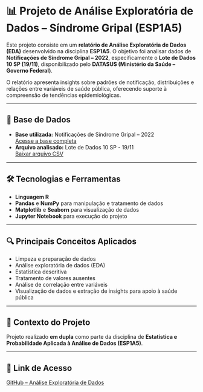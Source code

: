  # 📊 Projeto de Análise Exploratória de Dados – Síndrome Gripal (ESP1A5)

Este projeto consiste em um **relatório de Análise Exploratória de Dados (EDA)** desenvolvido na disciplina **ESP1A5**. O objetivo foi analisar dados de **Notificações de Síndrome Gripal – 2022**, especificamente o **Lote de Dados 10 SP (19/11)**, disponibilizado pelo **DATASUS (Ministério da Saúde – Governo Federal)**.

O relatório apresenta insights sobre padrões de notificação, distribuições e relações entre variáveis de saúde pública, oferecendo suporte à compreensão de tendências epidemiológicas.

---

## 📂 Base de Dados
- **Base utilizada:** Notificações de Síndrome Gripal – 2022  
  [Acesse a base completa](https://opendatasus.saude.gov.br/dataset/notificacoes-de-sindrome-gripal-leve-2022)
- **Arquivo analisado:** Lote de Dados 10 SP - 19/11  
  [Baixar arquivo CSV](https://s3.sa-east-1.amazonaws.com/ckan.saude.gov.br/SGL/2022/uf=SP/lote=10/part-00000-cf98759e-05e9-44fe-9450-8eba122f0160.c000.csv)

---

## 🛠 Tecnologias e Ferramentas
- **Linguagem R**  
- **Pandas** e **NumPy** para manipulação e tratamento de dados  
- **Matplotlib** e **Seaborn** para visualização de dados  
- **Jupyter Notebook** para execução do projeto

---

## 🔍 Principais Conceitos Aplicados
- Limpeza e preparação de dados  
- Análise exploratória de dados (EDA)  
- Estatística descritiva  
- Tratamento de valores ausentes  
- Análise de correlação entre variáveis  
- Visualização de dados e extração de insights para apoio à saúde pública

---

## 📌 Contexto do Projeto
Projeto realizado **em dupla** como parte da disciplina de **Estatística e Probabilidade Aplicada à Análise de Dados (ESP1A5)**.

---

## 🔗 Link de Acesso
[GitHub – Análise Exploratória de Dados](https://github.com/NataliaGadelha/ESP1A5-Projeto-Analise-Exploratoria-De-Dados)
